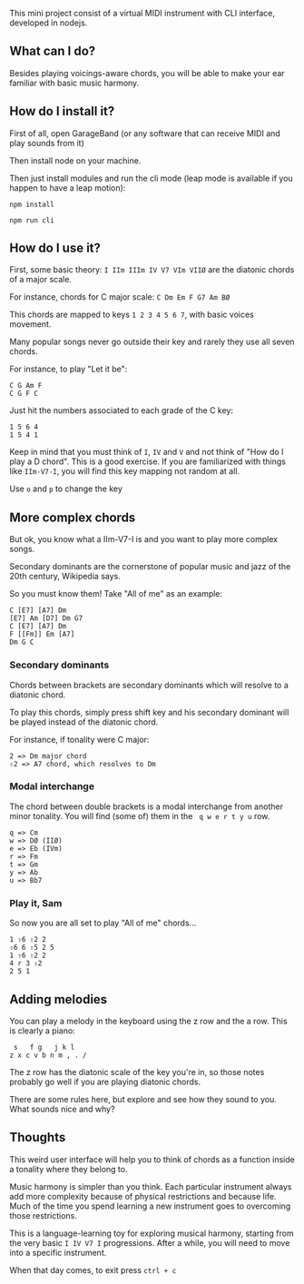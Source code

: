 This mini project consist of a virtual MIDI instrument with CLI interface, developed in nodejs.

## What can I do?
Besides playing voicings-aware chords, you will be able to make your ear familiar with basic music harmony.

## How do I install it?
First of all, open GarageBand (or any software that can receive MIDI and play sounds from it)

Then install node on your machine.

Then just install modules and run the cli mode (leap mode is available if you happen to have a leap motion):

```
npm install

npm run cli
```

## How do I use it?
First, some basic theory: `I IIm IIIm IV V7 VIm VIIØ` are the diatonic chords of a major scale.

For instance, chords for C major scale: `C Dm Em F G7 Am BØ`

This chords are mapped to keys `1 2 3 4 5 6 7`, with basic voices movement.

Many popular songs never go outside their key and rarely they use all seven chords.

For instance, to play "Let it be":
```
C G Am F
C G F C
```

Just hit the numbers associated to each grade of the C key:
```
1 5 6 4
1 5 4 1
```

Keep in mind that you must think of `I`, `IV` and `V` and not think of "How do I play a D chord". This is a good exercise.
If you are familiarized with things like `IIm-V7-I`, you will find this key mapping not random at all.

Use `o` and `p` to change the key

## More complex chords
But ok, you know what a IIm-V7-I is and you want to play more complex songs.

Secondary dominants are the cornerstone of popular music and jazz of the 20th century, Wikipedia says.

So you must know them! Take "All of me" as an example:

```
C [E7] [A7] Dm
[E7] Am [D7] Dm G7
C [E7] [A7] Dm
F [[Fm]] Em [A7]
Dm G C
```

### Secondary dominants
Chords between brackets are secondary dominants which will resolve to a diatonic chord.

To play this chords, simply press shift key and his secondary dominant will be played instead of the diatonic chord.

For instance, if tonality were C major:

```
2 => Dm major chord
⇧2 => A7 chord, which resolves to Dm
```

### Modal interchange
The chord between double brackets is a modal interchange from another minor tonality. You will find (some of) them in the ` q w e r t y u` row.

```
q => Cm
w => DØ (IIØ)
e => Eb (IVm)
r => Fm
t => Gm
y => Ab
u => Bb7
```

### Play it, Sam
So now you are all set to play "All of me" chords...
```
1 ⇧6 ⇧2 2
⇧6 6 ⇧5 2 5
1 ⇧6 ⇧2 2
4 r 3 ⇧2
2 5 1
```

## Adding melodies
You can play a melody in the keyboard using the z row and the a row. This is clearly a piano:
```
 s   f g   j k l  
z x c v b n m , . /
```

The z row has the diatonic scale of the key you're in, so those notes probably go well if you are playing diatonic chords. 

There are some rules here, but explore and see how they sound to you. What sounds nice and why?

## Thoughts
This weird user interface will help you to think of chords as a function inside a tonality where they belong to.

Music harmony is simpler than you think. Each particular instrument always add more complexity because of physical restrictions and because life. Much of the time you spend learning a new instrument goes to overcoming those restrictions.

This is a language-learning toy for exploring musical harmony, starting from the very basic `I IV V7 I` progressions. After a while, you will need to move into a specific instrument.

When that day comes, to exit press `ctrl + c`

